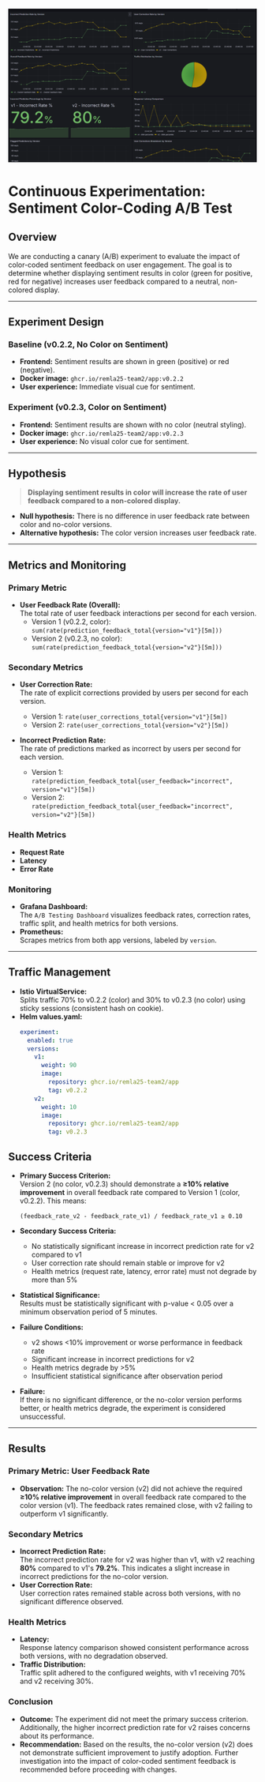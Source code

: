 ![A/B Testing Dashboard](images/dashboard.png)

# Continuous Experimentation: Sentiment Color-Coding A/B Test


## Overview

We are conducting a canary (A/B) experiment to evaluate the impact of color-coded sentiment feedback on user engagement. The goal is to determine whether displaying sentiment results in color (green for positive, red for negative) increases user feedback compared to a neutral, non-colored display.

---

## Experiment Design

### Baseline (v0.2.2, No Color on Sentiment)

- **Frontend:** Sentiment results are shown in green (positive) or red (negative).
- **Docker image:** `ghcr.io/remla25-team2/app:v0.2.2`
- **User experience:** Immediate visual cue for sentiment.

### Experiment (v0.2.3, Color on Sentiment)

- **Frontend:** Sentiment results are shown with no color (neutral styling).
- **Docker image:** `ghcr.io/remla25-team2/app:v0.2.3`
- **User experience:** No visual color cue for sentiment.

---

## Hypothesis

> **Displaying sentiment results in color will increase the rate of user feedback compared to a non-colored display.**

- **Null hypothesis:** There is no difference in user feedback rate between color and no-color versions.
- **Alternative hypothesis:** The color version increases user feedback rate.

---

## Metrics and Monitoring

### Primary Metric

- **User Feedback Rate (Overall):**  
  The total rate of user feedback interactions per second for each version.
  - Version 1 (v0.2.2, color): `sum(rate(prediction_feedback_total{version="v1"}[5m]))`
  - Version 2 (v0.2.3, no color): `sum(rate(prediction_feedback_total{version="v2"}[5m]))`

### Secondary Metrics

- **User Correction Rate:**  
  The rate of explicit corrections provided by users per second for each version.
  - Version 1: `rate(user_corrections_total{version="v1"}[5m])`
  - Version 2: `rate(user_corrections_total{version="v2"}[5m])`

- **Incorrect Prediction Rate:**  
  The rate of predictions marked as incorrect by users per second for each version.
  - Version 1: `rate(prediction_feedback_total{user_feedback="incorrect", version="v1"}[5m])`
  - Version 2: `rate(prediction_feedback_total{user_feedback="incorrect", version="v2"}[5m])`

### Health Metrics

- **Request Rate**
- **Latency**
- **Error Rate**

### Monitoring

- **Grafana Dashboard:**  
  The `A/B Testing Dashboard` visualizes feedback rates, correction rates, traffic split, and health metrics for both versions.
- **Prometheus:**  
  Scrapes metrics from both app versions, labeled by `version`.

---

## Traffic Management

- **Istio VirtualService:**  
  Splits traffic 70% to v0.2.2 (color) and 30% to v0.2.3 (no color) using sticky sessions (consistent hash on cookie).
- **Helm values.yaml:**
    ```yaml
    experiment:
      enabled: true
      versions:
        v1:
          weight: 90
          image:
            repository: ghcr.io/remla25-team2/app
            tag: v0.2.2
        v2:
          weight: 10
          image:
            repository: ghcr.io/remla25-team2/app
            tag: v0.2.3
    ```

## Success Criteria

- **Primary Success Criterion:**  
  Version 2 (no color, v0.2.3) should demonstrate a **≥10% relative improvement** in overall feedback rate compared to Version 1 (color, v0.2.2). This means:
  ```
  (feedback_rate_v2 - feedback_rate_v1) / feedback_rate_v1 ≥ 0.10
  ```

- **Secondary Success Criteria:**
  - No statistically significant increase in incorrect prediction rate for v2 compared to v1
  - User correction rate should remain stable or improve for v2
  - Health metrics (request rate, latency, error rate) must not degrade by more than 5%

- **Statistical Significance:**  
  Results must be statistically significant with p-value < 0.05 over a minimum observation period of 5 minutes.

- **Failure Conditions:**  
  - v2 shows <10% improvement or worse performance in feedback rate
  - Significant increase in incorrect predictions for v2
  - Health metrics degrade by >5%
  - Insufficient statistical significance after observation period

- **Failure:**  
  If there is no significant difference, or the no-color version performs better, or health metrics degrade, the experiment is considered unsuccessful.

---

## Results

### Primary Metric: User Feedback Rate
- **Observation:** The no-color version (v2) did not achieve the required **≥10% relative improvement** in overall feedback rate compared to the color version (v1). The feedback rates remained close, with v2 failing to outperform v1 significantly.

### Secondary Metrics
- **Incorrect Prediction Rate:**  
  The incorrect prediction rate for v2 was higher than v1, with v2 reaching **80%** compared to v1's **79.2%**. This indicates a slight increase in incorrect predictions for the no-color version.
- **User Correction Rate:**  
  User correction rates remained stable across both versions, with no significant difference observed.

### Health Metrics
- **Latency:**  
  Response latency comparison showed consistent performance across both versions, with no degradation observed.
- **Traffic Distribution:**  
  Traffic split adhered to the configured weights, with v1 receiving 70% and v2 receiving 30%.

### Conclusion
- **Outcome:** The experiment did not meet the primary success criterion. Additionally, the higher incorrect prediction rate for v2 raises concerns about its performance.
- **Recommendation:** Based on the results, the no-color version (v2) does not demonstrate sufficient improvement to justify adoption. Further investigation into the impact of color-coded sentiment feedback is recommended before proceeding with changes.

